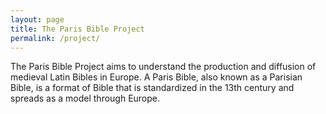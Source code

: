 ```yaml
---
layout: page
title: The Paris Bible Project
permalink: /project/
---
```


The Paris Bible Project aims to understand the production and diffusion of medieval Latin Bibles in Europe.  A Paris Bible, also known as a Parisian Bible, is a format of Bible that is standardized in the 13th century and spreads as a model through Europe.